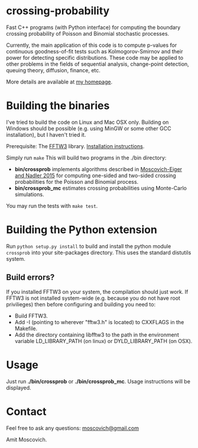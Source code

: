 crossing-probability
====================

Fast C++ programs (with Python interface) for computing the boundary crossing probability of Poisson and Binomial stochastic processes.

Currently, the main application of this code is to compute p-values for continuous goodness-of-fit tests such as Kolmogorov-Smirnov and their power for detecting specific distributions. These code may be applied to other problems in the fields of sequential analysis, change-point detection, queuing theory, diffusion, finance, etc.  

More details are available at [my homepage](http://www.wisdom.weizmann.ac.il/~amitmo).

# Building the binaries

I've tried to build the code on Linux and Mac OSX only. Building on Windows should be possible (e.g. using MinGW or some other GCC installation), but I haven't tried it.

Prerequisite: The [FFTW3](http://www.fftw.org/) library. [Installation instructions](http://www.fftw.org/download.html).

Simply run
`make`
This will build two programs in the ./bin directory:

* **bin/crossprob** implements algorithms described in [Moscovich-Eiger and Nadler 2015](http://arxiv.org/abs/1503.04363) for computing one-sided and two-sided crossing probabilities for the Poisson and Binomial process.
* **bin/crossprob_mc** estimates crossing probabilities using Monte-Carlo simulations.
 
You may run the tests with ```make test```.

# Building the Python extension

Run ```python setup.py install``` to build and install the python module ```crossprob``` into your site-packages directory. This uses the standard distutils system.

## Build errors?

If you installed FFTW3 on your system, the compilation should just work. If FFTW3 is not installed system-wide (e.g. because you do not have root privilieges) then before configuring and building you need to:
* Build FFTW3.
* Add -I<FFTW include dir location> (pointing to wherever "fftw3.h" is located) to CXXFLAGS in the Makefile.
* Add the directory containing libfftw3 to the path in the environment variable LD_LIBRARY_PATH (on linux) or DYLD_LIBRARY_PATH (on OSX).


# Usage

Just run **./bin/crossprob** or **./bin/crossprob_mc**. Usage instructions will be displayed.


# Contact

Feel free to ask any questions: moscovich@gmail.com

Amit Moscovich.
